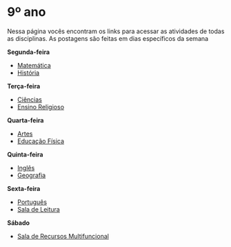 # 9º ano
Nessa página vocês encontram os links para acessar as atividades de todas as disciplinas. As postagens são feitas em dias específicos da semana

**Segunda-feira**

- [Matemática](https://padlet.com/mkmdeoliveira/matematica9)
- [História](https://padlet.com/daianycrdemedeiros/9AnoHistoria)

**Terça-feira**

- [Ciências](https://padlet.com/fredericohorie/g0dfn40hmi1okbcz)
- [Ensino Religioso](https://padlet.com/melquiadessupervisorpibid/9qql5nf8ctymqaiv)

**Quarta-feira**

- [Artes](https://padlet.com/edbergon/fkb7g9wlamevioky)
- [Educação Física](https://padlet.com/kallinemiranda/ef9anojosafa)
  
**Quinta-feira**

- [Inglês](https://padlet.com/leodobrasilprof/pqad3xfcf481kovm)
- [Geografia](https://padlet.com/fredericohorie/id6d0n40wvrai6r9)

**Sexta-feira**

- [Português](https://padlet.com/fredericohorie/h5zgl4w45ommg67o)
- [Sala de Leitura](https://padlet.com/fredericohorie/Leitura9ano)
  
**Sábado**

- [Sala de Recursos Multifuncional](https://padlet.com/fredericohorie/swxwpjj8uu9nzgyz)